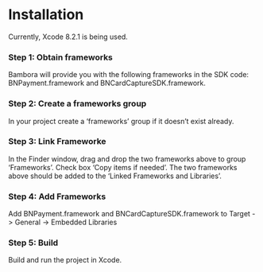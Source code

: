 # Installation

Currently, Xcode 8.2.1 is being used. 

### Step 1: Obtain frameworks 

Bambora will provide you with the following frameworks in the SDK code: BNPayment.framework and BNCardCaptureSDK.framework. 

### Step 2: Create a frameworks group 

In your project create a ‘frameworks’ group if it doesn’t exist already. 

### Step 3: Link Frameworke

In the Finder window, drag and drop the two frameworks above to group ‘Frameworks’.  Check box ‘Copy items if needed’.  The two frameworks above should be added to the ‘Linked Frameworks and Libraries’. 

### Step 4: Add Frameworks

Add BNPayment.framework and BNCardCaptureSDK.framework to Target -> General -> Embedded Libraries 

### Step 5: Build

Build and run the project in Xcode.
